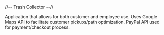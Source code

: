//-- Trash Collector --//

Application that allows for both customer and employee use. Uses Google Maps API to facilitate customer pickups/path optimization. PayPal API used for payment/checkout process.
